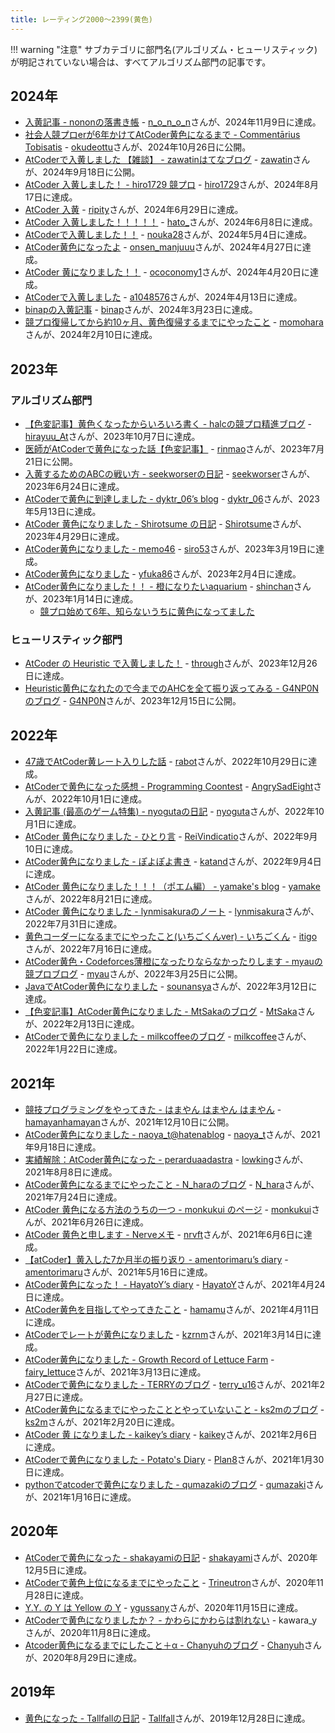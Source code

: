 ```yaml
---
title: レーティング2000〜2399(黄色)
---
```


!!! warning "注意"
    サブカテゴリに部門名(アルゴリズム・ヒューリスティック)が明記されていない場合は、すべてアルゴリズム部門の記事です。

## 2024年

- [入黄記事 - nononの落書き帳](https://nononmath.hatenablog.com/entry/2024/11/10/130322) - [n_o_n_o_n](https://atcoder.jp/users/n_o_n_o_n)さんが、2024年11月9日に達成。
- [社会人競プロerが6年かけてAtCoder黄色になるまで - Commentārius Tobisatis](https://blog.tobisatis.com/2024/10/atcoder-yellow.html) - [okudeottu](https://atcoder.jp/users/okudeottu)さんが、2024年10月26日に公開。
- [AtCoderで入黄しました 【雑談】 - zawatinはてなブログ](https://zawatin.hatenablog.com/entry/2024/09/18/171103) - [zawatin](https://atcoder.jp/users/zawatin)さんが、2024年9月18日に公開。
- [AtCoder 入黄しました！ - hiro1729 競プロ](https://hiro1729.hatenablog.com/entry/2024/08/19/070114) - [hiro1729](https://atcoder.jp/users/hiro1729)さんが、2024年8月17日に達成。
- [AtCoder 入黄](https://ripity.hatenablog.com/entry/2024/06/30/003553) - [ripity](https://atcoder.jp/users/ripity)さんが、2024年6月29日に達成。
- [AtCoder 入黄しました！！！！！](https://hato336.hatenablog.com/entry/2024/06/09/223814) - [hato_](https://atcoder.jp/users/hato_)さんが、2024年6月8日に達成。
- [AtCoderで入黄しました！！](https://qiita.com/nouka28/items/a8b06865331838642ff2) - [nouka28](https://atcoder.jp/users/nouka28)さんが、2024年5月4日に達成。
- [AtCoder黄色になったよ](https://onsen-manjuuu.net/blog/posts/yellow.html) - [onsen_manjuuu](https://atcoder.jp/users/onsen_manjuuu)さんが、2024年4月27日に達成。
- [AtCoder 黄になりました！！](https://ococonomy1.hateblo.jp/entry/2024/04/21/201152) - [ococonomy1](https://atcoder.jp/users/ococonomy1)さんが、2024年4月20日に達成。
- [AtCoderで入黄しました](https://qiita.com/a1048576/items/635a7c2798bbb0d21bef) - [a1048576](https://atcoder.jp/users/a1048576)さんが、2024年4月13日に達成。
- [binapの入黄記事](https://qiita.com/binap/items/ec99b413e77e274116c5) - [binap](https://atcoder.jp/users/binap)さんが、2024年3月23日に達成。
- [競プロ復帰してから約10ヶ月、黄色復帰するまでにやったこと](https://momoharahara.hatenadiary.com/entry/2024/02/11/181024) - [momohara](https://atcoder.jp/users/momohara)さんが、2024年2月10日に達成。

## 2023年

### アルゴリズム部門

- [【色変記事】黄色くなったからいろいろ書く - halcの競プロ精進ブログ](https://halc-kyopro.hatenablog.com/entry/2023/10/19/140719) - [hirayuu_At](https://atcoder.jp/users/hirayuu_At)さんが、2023年10月7日に達成。
- [医師がAtCoderで黄色になった話【色変記事】](https://qiita.com/rinmao_catlover/items/587904effdd410134fcd) - [rinmao](https://atcoder.jp/users/rinmao)さんが、2023年7月21日に公開。
- [入黄するためのABCの戦い方 - seekworserの日記](https://seekworser.hatenablog.com/entry/2023/06/25/120401) - [seekworser](https://atcoder.jp/users/seekworser)さんが、2023年6月24日に達成。
- [AtCoderで黄色に到達しました - dyktr_06’s blog](https://dyktr-06.hatenablog.com/entry/2023/05/14/180446) - [dyktr_06](https://atcoder.jp/users/dyktr_06)さんが、2023年5月13日に達成。
- [AtCoder 黄色になりました - Shirotsume の日記](https://ladywingclover.hatenablog.com/entry/2023/05/02/130948) - [Shirotsume](https://atcoder.jp/users/Shirotsume)さんが、2023年4月29日に達成。
- [AtCoder黄色になりました - memo46](https://bakamono1357.hatenablog.com/entry/2023/03/23/004604) - [siro53](https://atcoder.jp/users/siro53)さんが、2023年3月19日に達成。
- [AtCoder黄色になりました](https://note.com/yfuka86/n/n2d8da12389d7) - [yfuka86](https://atcoder.jp/users/yfuka86)さんが、2023年2月4日に達成。
- [AtCoder黄色になりました！！ - 橙になりたいaquarium](https://shinchankosen.hatenadiary.jp/entry/2023/01/31/204517) - [shinchan](https://atcoder.jp/users/shinchan)さんが、2023年1月14日に達成。
    - [競プロ始めて6年、知らないうちに黄色になってました](https://shinchankosen.hatenadiary.jp/entry/2023/12/09/000012)

### ヒューリスティック部門

- [AtCoder の Heuristic で入黄しました！](https://zenn.dev/through/articles/fc42b36d19ce02) - [through](https://atcoder.jp/users/through)さんが、2023年12月26日に達成。
- [Heuristic黄色になれたので今までのAHCを全て振り返ってみる - G4NP0Nのブログ](https://g4np0n-kyopro.hatenablog.com/entry/2023/12/15/183152) - [G4NP0N](https://atcoder.jp/users/G4NP0N)さんが、2023年12月15日に公開。

## 2022年

- [47歳でAtCoder黄レート入りした話](https://qiita.com/tanaka-a/items/da0b672d50cd7f49a161) - [rabot](https://atcoder.jp/users/rabot)さんが、2022年10月29日に達成。
- [AtCoderで黄色になった感想 - Programming Coontest](https://angrysadeight.hatenablog.com/entry/2022/10/16/000002) - [AngrySadEight](https://atcoder.jp/users/AngrySadEight)さんが、2022年10月1日に達成。
- [入黄記事 (最高のゲーム特集) - nyogutaの日記](https://nyoguta.hatenablog.com/entry/2022/10/01/234938) - [nyoguta](https://atcoder.jp/users/nyoguta)さんが、2022年10月1日に達成。
- [AtCoder 黄色になりました - ひとり言](https://elegy-wedh133.hatenablog.com/entry/2022/09/13/144042) - [ReiVindicatio](https://atcoder.jp/users/ReiVindicatio)さんが、2022年9月10日に達成。
- [AtCoder黄色になりました - ぽよぽよ書き](https://ndndbms.blogspot.com/2022/09/atcoder.html) - [katand](https://atcoder.jp/users/katand)さんが、2022年9月4日に達成。
- [AtCoder 黄色になりました！！！（ポエム編） - yamake's blog](https://yamakeeee.hatenadiary.com/entry/2022/08/22/232657) - [yamake](https://atcoder.jp/users/yamake)さんが、2022年8月21日に達成。
- [AtCoder 黄色になりました - lynmisakuraのノート](https://andoreiji11.hatenadiary.jp/entry/2022/08/02/164301) - [lynmisakura](https://atcoder.jp/users/lynmisakura)さんが、2022年7月31日に達成。
- [黄色コーダーになるまでにやったこと(いちごくんver) - いちごくん](https://ichigokunn.hatenablog.com/entry/2022/07/26/193453) - [itigo](https://atcoder.jp/users/itigo)さんが、2022年7月16日に達成。
- [AtCoder黄色・Codeforces薄橙になったりならなかったりします - myauの競プロブログ](https://myau-atcoder.hatenablog.com/entry/2022/03/25/235830) - [myau](https://atcoder.jp/users/myau)さんが、2022年3月25日に公開。
- [JavaでAtCoder黄色になりました](https://qiita.com/sounansya/items/ca21c45496fa0189d51e) - [sounansya](https://atcoder.jp/users/sounansya)さんが、2022年3月12日に達成。
- [【色変記事】AtCoder黄色になりました - MtSakaのブログ](https://mt-saka.hatenablog.com/entry/2022/02/14/204036) - [MtSaka](https://atcoder.jp/users/MtSaka)さんが、2022年2月13日に達成。
- [AtCoderで黄色になりました - milkcoffeeのブログ](https://milkcoffee.hatenablog.jp/entry/2022/01/25/232438) - [milkcoffee](https://atcoder.jp/users/milkcoffee)さんが、2022年1月22日に達成。

## 2021年

- [競技プログラミングをやってきた - はまやん はまやん はまやん](https://blog.hamayanhamayan.com/entry/2021/12/10/223314) - [hamayanhamayan](https://atcoder.jp/users/hamayanhamayan)さんが、2021年12月10日に公開。
- [AtCoder黄色になりました - naoya_t@hatenablog](https://naoyat.hatenablog.jp/entry/atcoder-yellow) - [naoya_t](https://atcoder.jp/users/naoya_t)さんが、2021年9月18日に達成。
- [実績解除：AtCoder黄色になった - perarduaadastra](https://perarduaadastra.hatenablog.com/entry/2021/08/09/181811) - [lowking](https://atcoder.jp/users/lowking)さんが、2021年8月8日に達成。
- [AtCoder黄色になるまでにやったこと - N_haraのブログ](https://n-hara.hatenablog.com/entry/2021/07/25/172540) - [N_hara](https://atcoder.jp/users/N_hara)さんが、2021年7月24日に達成。
- [AtCoder 黄色になる方法のうちの一つ - monkukui のページ](https://monkukui.hatenablog.com/entry/2021/06/27/164449) - [monkukui](https://atcoder.jp/users/monkukui)さんが、2021年6月26日に達成。
- [AtCoder 黄色と申します - Nerveメモ](https://nrvft.hatenablog.com/entry/2021/06/08/235134) - [nrvft](https://atcoder.jp/users/nrvft)さんが、2021年6月6日に達成。
- [【atCoder】黄入した7か月半の振り返り - amentorimaru’s diary](https://amentorimaru.hatenablog.com/entry/2021/06/25/215100) - [amentorimaru](https://atcoder.jp/users/amentorimaru)さんが、2021年5月16日に達成。
- [AtCoder黄色になった！ - HayatoY’s diary](https://hayatoy.hatenablog.com/entry/2021/04/25/172720) - [HayatoY](https://atcoder.jp/users/HayatoY)さんが、2021年4月24日に達成。
- [AtCoder黄色を目指してやってきたこと](https://qiita.com/hamamu/items/2e342d46d9f54732d42c) - [hamamu](https://atcoder.jp/users/hamamu)さんが、2021年4月11日に達成。
- [AtCoderでレートが黄色になりました](https://zenn.dev/naminodarie/articles/055ccf2fd607b9) - [kzrnm](https://atcoder.jp/users/kzrnm)さんが、2021年3月14日に達成。
- [AtCoder黄色になりました - Growth Record of Lettuce Farm](https://fairy-lettuce.hatenadiary.com/entry/kyopro-colorchange-yellow) - [fairy_lettuce](https://atcoder.jp/users/fairy_lettuce)さんが、2021年3月13日に達成。
- [AtCoderで黄色になりました - TERRYのブログ](https://www.terry-u16.net/entry/atcoder-yellow) - [terry_u16](https://atcoder.jp/users/terry_u16)さんが、2021年2月27日に達成。
- [AtCoder黄色になるまでにやったこととやっていないこと - ks2mのブログ](https://ks2m.hatenablog.com/entry/2021/03/08/230503) - [ks2m](https://atcoder.jp/users/ks2m)さんが、2021年2月20日に達成。
- [AtCoder 黄 になりました - kaikey’s diary](https://kaikey.hatenablog.com/entry/2021/02/08/192647) - [kaikey](https://atcoder.jp/users/kaikey)さんが、2021年2月6日に達成。
- [AtCoderで黄色になりました - Potato's Diary](https://plan8.hatenablog.com/entry/2021/01/31/141818) - [Plan8](https://atcoder.jp/users/Plan8)さんが、2021年1月30日に達成。
- [pythonでatcoderで黄色になりました - qumazakiのブログ](https://qumazaki.hatenablog.com/entry/2021/01/27/224139) - [qumazaki](https://atcoder.jp/users/qumazaki)さんが、2021年1月16日に達成。

## 2020年

- [AtCoderで黄色になった - shakayamiの日記](https://shakayami.hatenablog.com/entry/2020/12/06/020255) - [shakayami](https://atcoder.jp/users/shakayami)さんが、2020年12月5日に達成。
- [AtCoderで黄色上位になるまでにやったこと](https://qiita.com/trineutron/items/f2d676d669db352260e7) - [Trineutron](https://atcoder.jp/users/Trineutron)さんが、2020年11月28日に達成。
- [Y.Y. の Y は Yellow の Y](https://ygussany.hatenablog.com/entry/2020/12/04/000000) - [ygussany](https://atcoder.jp/users/ygussany)さんが、2020年11月15日に達成。
- [AtCoderで黄色になりましたか？ - かわらにかわらは割れない](http://brokentile.hatenablog.com/entry/2020/12/18/073314) - kawara_yさんが、2020年11月8日に達成。
- [Atcoder黄色になるまでにしたこと＋α - Chanyuhのブログ](https://p-chanyuh.hatenablog.com/entry/2020/08/30/135814) - [Chanyuh](https://atcoder.jp/users/Chanyuh)さんが、2020年8月29日に達成。

## 2019年

- [黄色になった - Tallfallの日記](https://tallfall.hatenablog.com/entry/2020/01/07/120053) - [Tallfall](https://atcoder.jp/users/Tallfall)さんが、2019年12月28日に達成。
